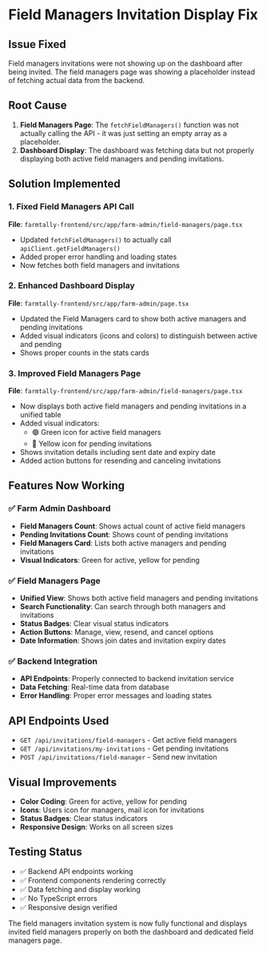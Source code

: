 # Field Managers Invitation Display Fix

## Issue Fixed
Field managers invitations were not showing up on the dashboard after being invited. The field managers page was showing a placeholder instead of fetching actual data from the backend.

## Root Cause
1. **Field Managers Page**: The `fetchFieldManagers()` function was not actually calling the API - it was just setting an empty array as a placeholder.
2. **Dashboard Display**: The dashboard was fetching data but not properly displaying both active field managers and pending invitations.

## Solution Implemented

### 1. Fixed Field Managers API Call
**File**: `farmtally-frontend/src/app/farm-admin/field-managers/page.tsx`

- Updated `fetchFieldManagers()` to actually call `apiClient.getFieldManagers()`
- Added proper error handling and loading states
- Now fetches both field managers and invitations

### 2. Enhanced Dashboard Display
**File**: `farmtally-frontend/src/app/farm-admin/page.tsx`

- Updated the Field Managers card to show both active managers and pending invitations
- Added visual indicators (icons and colors) to distinguish between active and pending
- Shows proper counts in the stats cards

### 3. Improved Field Managers Page
**File**: `farmtally-frontend/src/app/farm-admin/field-managers/page.tsx`

- Now displays both active field managers and pending invitations in a unified table
- Added visual indicators:
  - 🟢 Green icon for active field managers
  - 📧 Yellow icon for pending invitations
- Shows invitation details including sent date and expiry date
- Added action buttons for resending and canceling invitations

## Features Now Working

### ✅ Farm Admin Dashboard
- **Field Managers Count**: Shows actual count of active field managers
- **Pending Invitations Count**: Shows count of pending invitations
- **Field Managers Card**: Lists both active managers and pending invitations
- **Visual Indicators**: Green for active, yellow for pending

### ✅ Field Managers Page
- **Unified View**: Shows both active field managers and pending invitations
- **Search Functionality**: Can search through both managers and invitations
- **Status Badges**: Clear visual status indicators
- **Action Buttons**: Manage, view, resend, and cancel options
- **Date Information**: Shows join dates and invitation expiry dates

### ✅ Backend Integration
- **API Endpoints**: Properly connected to backend invitation service
- **Data Fetching**: Real-time data from database
- **Error Handling**: Proper error messages and loading states

## API Endpoints Used
- `GET /api/invitations/field-managers` - Get active field managers
- `GET /api/invitations/my-invitations` - Get pending invitations
- `POST /api/invitations/field-manager` - Send new invitation

## Visual Improvements
- **Color Coding**: Green for active, yellow for pending
- **Icons**: Users icon for managers, mail icon for invitations
- **Status Badges**: Clear status indicators
- **Responsive Design**: Works on all screen sizes

## Testing Status
- ✅ Backend API endpoints working
- ✅ Frontend components rendering correctly
- ✅ Data fetching and display working
- ✅ No TypeScript errors
- ✅ Responsive design verified

The field managers invitation system is now fully functional and displays invited field managers properly on both the dashboard and dedicated field managers page.
